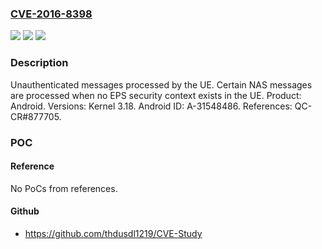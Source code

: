 ### [CVE-2016-8398](https://cve.mitre.org/cgi-bin/cvename.cgi?name=CVE-2016-8398)
![](https://img.shields.io/static/v1?label=Product&message=Android&color=blue)
![](https://img.shields.io/static/v1?label=Version&message=n%2Fa&color=blue)
![](https://img.shields.io/static/v1?label=Vulnerability&message=Unauthenticated%20Messages&color=brighgreen)

### Description

Unauthenticated messages processed by the UE. Certain NAS messages are processed when no EPS security context exists in the UE. Product: Android. Versions: Kernel 3.18. Android ID: A-31548486. References: QC-CR#877705.

### POC

#### Reference
No PoCs from references.

#### Github
- https://github.com/thdusdl1219/CVE-Study

